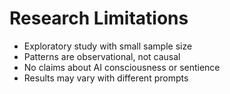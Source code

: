 # Research Limitations
- Exploratory study with small sample size
- Patterns are observational, not causal
- No claims about AI consciousness or sentience
- Results may vary with different prompts
